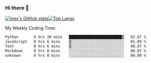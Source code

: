 ### Hi there 👋
[![lnex's GitHub stats](https://github-readme-stats.vercel.app/api?username=lnexenl&count_private=true&show_icons=true)](https://github.com/anuraghazra/github-readme-stats)[![Top Langs](https://github-readme-stats.vercel.app/api/top-langs/?username=lnexenl&layout=compact&langs_count=8&exclude_repo=32-bit-MIPS-CPU)](https://github.com/anuraghazra/github-readme-stats)

My Weekly Coding Time:
<!--START_SECTION:waka-->

```txt
Python       9 hrs 30 mins   ████████████████████████▒   97.87 %
JavaScript   0 hrs 6 mins    ▒░░░░░░░░░░░░░░░░░░░░░░░░   01.09 %
Text         0 hrs 6 mins    ▒░░░░░░░░░░░░░░░░░░░░░░░░   00.97 %
Markdown     0 hrs 0 mins    ░░░░░░░░░░░░░░░░░░░░░░░░░   00.07 %
unknown      0 hrs 0 mins    ░░░░░░░░░░░░░░░░░░░░░░░░░   00.00 %
```

<!--END_SECTION:waka-->
